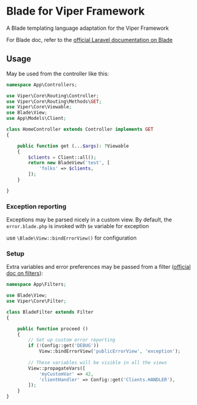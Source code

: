# Blade for Viper Framework
A Blade templating language adaptation for the Viper Framework

For Blade doc, refer to the [official Laravel documentation on Blade](https://laravel.com/docs/5.5/blade)

## Usage

May be used from the controller like this:
```php
namespace App\Controllers;

use Viper\Core\Routing\Controller;
use Viper\Core\Routing\Methods\GET;
use Viper\Core\Viewable;
use Blade\View;
use App\Models\Client;

class HomeController extends Controller implements GET
{

    public function get (...$args): ?Viewable
    {
        $clients = Client::all();
        return new BladeView('test', [
            'folks' => $clients,
        ]);
    }

}

```


### Exception reporting
Exceptions may be parsed nicely in a custom view.
By default, the `error.blade.php` is invoked with `$e` variable for exception

use `\Blade\View::bindErrorView()` for configuration


### Setup
Extra variables and error preferences may be passed from a filter ([official doc on filters](https://github.com/arsengoian/viper-framework#filters)):

```php
namespace App\Filters;

use Blade\View;
use Viper\Core\Filter;

class BladeFilter extends Filter
{

    public function proceed ()
    {
        // Set up custom error reporting
        if (!Config::get('DEBUG'))
            View::bindErrorView('publicErrorView', 'exception');
        
        // These variables will be visible in all the views
        View::propagateVars([
            'myCustomVar' => 42,
            'clientHandler' => Config::get('Clients.HANDLER'),
        ]);
    }
}
```
